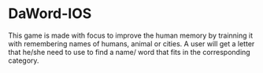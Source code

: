 # DaWord-IOS

This game is made with focus to improve the human memory by trainning it with remembering names of humans, animal or cities. A user will get a letter that he/she need to use to find a name/ word that fits in the corresponding category.
